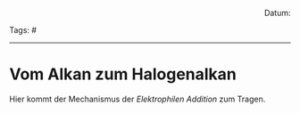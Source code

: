 <p align="right">Datum:</p>

Tags: #

---

# Vom Alkan zum Halogenalkan
Hier kommt der Mechanismus der *Elektrophilen Addition* zum Tragen.